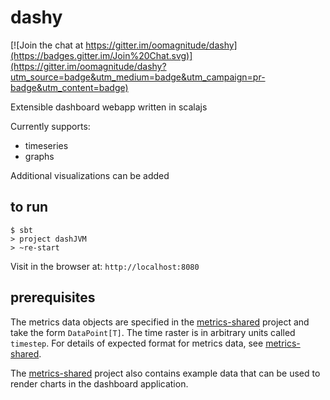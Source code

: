 # dashy

[![Join the chat at https://gitter.im/oomagnitude/dashy](https://badges.gitter.im/Join%20Chat.svg)](https://gitter.im/oomagnitude/dashy?utm_source=badge&utm_medium=badge&utm_campaign=pr-badge&utm_content=badge)

Extensible dashboard webapp written in scalajs

Currently supports:
- timeseries
- graphs

Additional visualizations can be added

## to run

```
$ sbt
> project dashJVM
> ~re-start
```

Visit in the browser at: `http://localhost:8080`


## prerequisites

The metrics data objects are specified in the [metrics-shared](https://github.com/oomagnitude/metrics-shared)
project and take the form `DataPoint[T]`. The time raster is in arbitrary units called `timestep`. For details of
expected format for metrics data, see [metrics-shared](https://github.com/oomagnitude/metrics-shared).

The [metrics-shared](https://github.com/oomagnitude/metrics-shared) project also contains example data that can be
used to render charts in the dashboard application.


